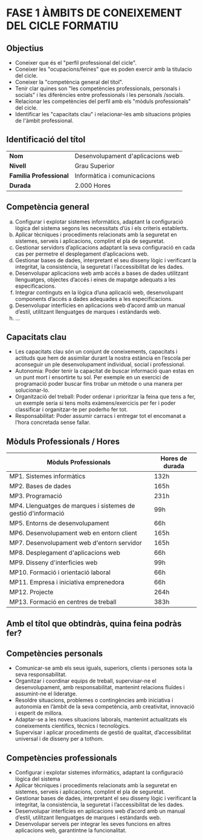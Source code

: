 # FASE 1 ÀMBITS DE CONEIXEMENT DEL CICLE FORMATIU

## Objectius
- Coneixer que és el "perfil professional del cicle".
- Coneixer les "ocupacions/feines" que es poden exercir amb la titulacio del cicle.
- Coneixer la "competència general del títol".
- Tenir clar quines son "les competències professionals, personals i socials" i les diferències entre professionals i les personals /socials.
- Relacionar les competències del perfil amb els "mòduls professionals" del cicle.
- Identificar les "capacitats clau" i relacionar-les amb situacions pròpies de l'àmbit professional.

## Identificació del títol

|   |   |
|---|---|
| **Nom**  | Desenvolupament d'aplicacions web  |
| **Nivell**  | Grau Superior  |
| **Familia Professional**  | Informàtica i comunicacions  |
| **Durada**  | 2.000 Hores  |


## Competència general
<ol type="a">
  <li> Configurar i explotar sistemes informàtics, adaptant la configuració lògica del sistema segons les necessitats d’ús i els criteris establerts.</li>
  <li> Aplicar tècniques i procediments relacionats amb la seguretat en sistemes, serveis i aplicacions, complint el pla de seguretat.</li>
  <li> Gestionar servidors d’aplicacions adaptant la seva configuració en cada cas per permetre el desplegament d’aplicacions web.</li>
  <li> Gestionar bases de dades, interpretant el seu disseny lògic i verificant la integritat, la consistència, la seguretat i l’accessibilitat de les dades.</li>
  <li> Desenvolupar aplicacions web amb accés a bases de dades utilitzant llenguatges, objectes d’accés i eines de mapatge adequats a les especificacions.</li>
  <li> Integrar continguts en la lògica d’una aplicació web, desenvolupant components d’accés a dades adequades a les especificacions.</li>
  <li> Desenvolupar interfícies en aplicacions web d’acord amb un manual d’estil, utilitzant llenguatges de marques i estàndards web.</li>
  <li> ...</li>
</ol>

## Capacitats clau

- Les capacitats clau són un conjunt de coneixements, capacitats i actituds que hem de assimilar durant la nostra estància en l’escola per aconseguir un ple desenvolupament individual, social i professional.
- Autonomia: Poder tenir la capacitat de buscar informació quan estas en un punt mort i ensortirte tu sol. Per exemple en un exercici de programació poder buscar fins trobar un mètode o una manera per solucionar-lo.
- Organització del treball: Poder ordenar i prioritzar la feina que tens a fer, un exemple seria si tens molts exàmens/exercicis per fer i poder classificar i organitzar-te per poderho fer tot.
- Responsabilitat: Poder assumir carracs i entregar tot el encomanat a l’hora concretada sense fallar.

## Mòduls Professionals / Hores

| Mòduls Professionals | Hores de durada |
|----------------------|-----------------|
| MP1. Sistemes informàtics | 132h |
| MP2. Bases de dades | 165h |
| MP3. Programació | 231h |
| MP4. Llenguatges de marques i sistemes de gestió d'informació | 99h |
| MP5. Entorns de desenvolupament | 66h |
| MP6. Desenvolupament web en entorn client | 165h |
| MP7. Desenvolupament web d'entorn servidor | 165h |
| MP8. Desplegament d'aplicacions web | 66h |
| MP9. Disseny d'interficies web | 99h |
| MP10. Formació i orientació laboral | 66h |
| MP11. Empresa i iniciativa emprenedora | 66h |
| MP12. Projecte | 264h |
| MP13. Formació en centres de treball | 383h |

## Amb el títol que obtindràs, quina feina podràs fer?

## 

## Competències personals

- Comunicar-se amb els seus iguals, superiors, clients i persones sota la seva responsabilitat.
- Organitzar i coordinar equips de treball, supervisar-ne el desenvolupament, amb responsabilitat, mantenint relacions fluïdes i assumint-ne el lideratge.
- Resoldre situacions, problemes o contingències amb iniciativa i autonomia en l’àmbit de la seva competència, amb creativitat, innovació i esperit de millora.
- Adaptar-se a les noves situacions laborals, mantenint actualitzats els coneixements científics, tècnics i tecnològics.
- Supervisar i aplicar procediments de gestió de qualitat, d’accessibilitat universal i de disseny per a tothom.

## Competències professionals

- Configurar i explotar sistemes informàtics, adaptant la configuració lògica del sistema
- Aplicar tècniques i procediments relacionats amb la seguretat en sistemes, serveis i aplicacions, complint el pla de seguretat.
- Gestionar bases de dades, interpretant el seu disseny lògic i verificant la integritat, la consistència, la seguretat i l’accessibilitat de les dades.
- Desenvolupar interfícies en aplicacions web d’acord amb un manual d’estil, utilitzant llenguatges de marques i estàndards web.
- Desenvolupar serveis per integrar les seves funcions en altres aplicacions web, garantintne la funcionalitat.
